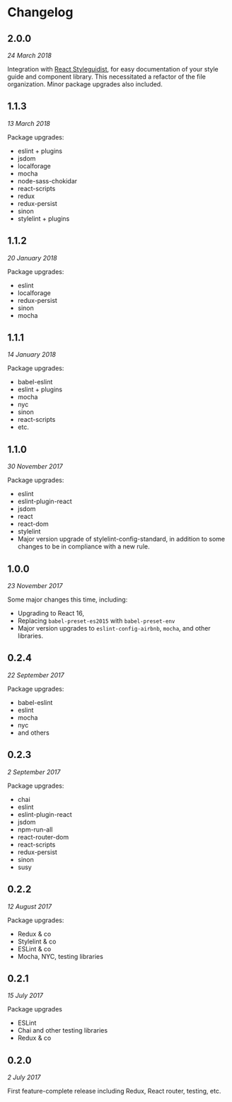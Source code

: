 # Changelog

## 2.0.0
*24 March 2018*

Integration with [React Styleguidist](https://react-styleguidist.js.org), for easy documentation of your style guide and component library. This necessitated a refactor of the file organization. Minor package upgrades also included.

## 1.1.3
*13 March 2018*

Package upgrades:

* eslint + plugins
* jsdom
* localforage
* mocha
* node-sass-chokidar
* react-scripts
* redux
* redux-persist
* sinon
* stylelint + plugins

## 1.1.2
*20 January 2018*

Package upgrades:

* eslint
* localforage
* redux-persist
* sinon
* mocha

## 1.1.1
*14 January 2018*

Package upgrades:

* babel-eslint
* eslint + plugins
* mocha
* nyc
* sinon
* react-scripts
* etc.

## 1.1.0
*30 November 2017*

Package upgrades:

* eslint
* eslint-plugin-react
* jsdom
* react
* react-dom
* stylelint
* Major version upgrade of stylelint-config-standard, in addition to some changes to be in compliance with a new rule.

## 1.0.0
*23 November 2017*

Some major changes this time, including:

* Upgrading to React 16,
* Replacing `babel-preset-es2015` with `babel-preset-env`
* Major version upgrades to `eslint-config-airbnb`, `mocha`, and other libraries.

## 0.2.4
*22 September 2017*

Package upgrades:

* babel-eslint
* eslint
* mocha
* nyc
* and others

## 0.2.3
*2 September 2017*

Package upgrades:

* chai
* eslint
* eslint-plugin-react
* jsdom
* npm-run-all
* react-router-dom
* react-scripts
* redux-persist
* sinon
* susy

## 0.2.2
*12 August 2017*

Package upgrades:

* Redux & co
* Stylelint & co
* ESLint & co
* Mocha, NYC, testing libraries

## 0.2.1
*15 July 2017*

Package upgrades

* ESLint
* Chai and other testing libraries
* Redux & co

## 0.2.0
*2 July 2017*

First feature-complete release including Redux, React router, testing, etc.
